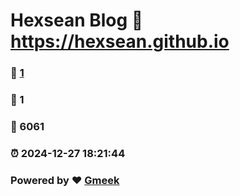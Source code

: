 # Hexsean Blog :link: https://hexsean.github.io 
### :page_facing_up: [1](https://hexsean.github.io/tag.html) 
### :speech_balloon: 1 
### :hibiscus: 6061 
### :alarm_clock: 2024-12-27 18:21:44 
### Powered by :heart: [Gmeek](https://github.com/Meekdai/Gmeek)
